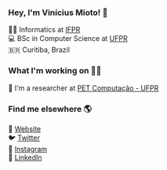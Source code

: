 ### Hey, I'm Vinícius Mioto! 👋

🧑‍💻 Informatics at [IFPR](https://colombo.ifpr.edu.br/) <br>
💻 BSc in Computer Science at [UFPR](https://www.ufpr.br/portalufpr/) <br>
🇧🇷 Curitiba, Brazil <br>

### What I'm working on 👨‍💻

🔎 I'm a researcher at [PET Computação - UFPR](https://web.inf.ufpr.br/pet/) <br>

### Find me elsewhere 🌎

🚀 [Website](https://mioto.netlify.app/) <br>
🐦 [Twitter](https://twitter.com/vinemioto) <br>
📸 [Instagram](https://www.instagram.com/vinemioto/) <br>
💼 [LinkedIn](https://www.linkedin.com/in/vin%C3%ADcius-mioto-3aaa37145?trk=people-guest_people_search-card) <br>
